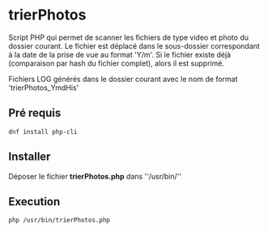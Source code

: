 # trierPhotos

Script PHP qui permet de scanner les fichiers de type video et photo du dossier courant.
Le fichier est déplacé dans le sous-dossier correspondant à la date de la prise de vue au format 'Y/m'.
Si le fichier existe déjà (comparaison par hash du fichier complet), alors il est supprimé.

Fichiers LOG générés dans le dossier courant avec le nom de format 'trierPhotos_YmdHis'

## Pré requis

```
dnf install php-cli
```

## Installer

Déposer le fichier **trierPhotos.php** dans ''/usr/bin/''

## Execution

```
php /usr/bin/trierPhotos.php
```


